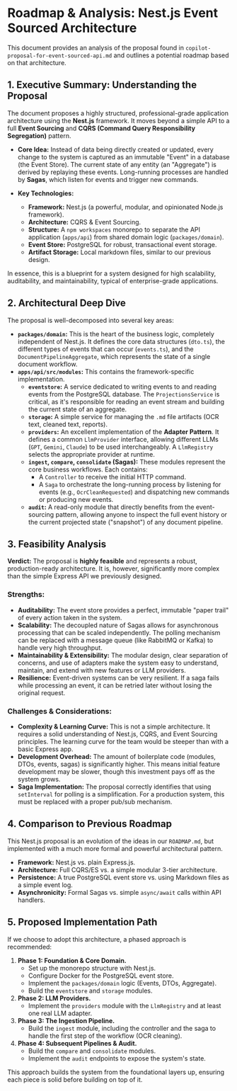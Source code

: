 # Roadmap & Analysis: Nest.js Event Sourced Architecture

This document provides an analysis of the proposal found in `copilot-proposal-for-event-sourced-api.md` and outlines a potential roadmap based on that architecture.

## 1. Executive Summary: Understanding the Proposal

The document proposes a highly structured, professional-grade application architecture using the **Nest.js** framework. It moves beyond a simple API to a full **Event Sourcing** and **CQRS (Command Query Responsibility Segregation)** pattern.

- **Core Idea:** Instead of data being directly created or updated, every change to the system is captured as an immutable "Event" in a database (the Event Store). The current state of any entity (an "Aggregate") is derived by replaying these events. Long-running processes are handled by **Sagas**, which listen for events and trigger new commands.

- **Key Technologies:**
  - **Framework:** Nest.js (a powerful, modular, and opinionated Node.js framework).
  - **Architecture:** CQRS & Event Sourcing.
  - **Structure:** A `npm workspaces` monorepo to separate the API application (`apps/api`) from shared domain logic (`packages/domain`).
  - **Event Store:** PostgreSQL for robust, transactional event storage.
  - **Artifact Storage:** Local markdown files, similar to our previous design.

In essence, this is a blueprint for a system designed for high scalability, auditability, and maintainability, typical of enterprise-grade applications.

## 2. Architectural Deep Dive

The proposal is well-decomposed into several key areas:

- **`packages/domain`:** This is the heart of the business logic, completely independent of Nest.js. It defines the core data structures (`dto.ts`), the different types of events that can occur (`events.ts`), and the `DocumentPipelineAggregate`, which represents the state of a single document workflow.
- **`apps/api/src/modules`:** This contains the framework-specific implementation.
  - **`eventstore`:** A service dedicated to writing events to and reading events from the PostgreSQL database. The `ProjectionsService` is critical, as it's responsible for reading an event stream and building the current state of an aggregate.
  - **`storage`:** A simple service for managing the `.md` file artifacts (OCR text, cleaned text, reports).
  - **`providers`:** An excellent implementation of the **Adapter Pattern**. It defines a common `LlmProvider` interface, allowing different LLMs (`GPT`, `Gemini`, `Claude`) to be used interchangeably. A `LlmRegistry` selects the appropriate provider at runtime.
  - **`ingest`, `compare`, `consolidate` (Sagas):** These modules represent the core business workflows. Each contains:
    - A `Controller` to receive the initial HTTP command.
    - A `Saga` to orchestrate the long-running process by listening for events (e.g., `OcrCleanRequested`) and dispatching new commands or producing new events.
  - **`audit`:** A read-only module that directly benefits from the event-sourcing pattern, allowing anyone to inspect the full event history or the current projected state ("snapshot") of any document pipeline.

## 3. Feasibility Analysis

**Verdict:** The proposal is **highly feasible** and represents a robust, production-ready architecture. It is, however, significantly more complex than the simple Express API we previously designed.

### Strengths:
- **Auditability:** The event store provides a perfect, immutable "paper trail" of every action taken in the system.
- **Scalability:** The decoupled nature of Sagas allows for asynchronous processing that can be scaled independently. The polling mechanism can be replaced with a message queue (like RabbitMQ or Kafka) to handle very high throughput.
- **Maintainability & Extensibility:** The modular design, clear separation of concerns, and use of adapters make the system easy to understand, maintain, and extend with new features or LLM providers.
- **Resilience:** Event-driven systems can be very resilient. If a saga fails while processing an event, it can be retried later without losing the original request.

### Challenges & Considerations:
- **Complexity & Learning Curve:** This is not a simple architecture. It requires a solid understanding of Nest.js, CQRS, and Event Sourcing principles. The learning curve for the team would be steeper than with a basic Express app.
- **Development Overhead:** The amount of boilerplate code (modules, DTOs, events, sagas) is significantly higher. This means initial feature development may be slower, though this investment pays off as the system grows.
- **Saga Implementation:** The proposal correctly identifies that using `setInterval` for polling is a simplification. For a production system, this must be replaced with a proper pub/sub mechanism.

## 4. Comparison to Previous Roadmap

This Nest.js proposal is an evolution of the ideas in our `ROADMAP.md`, but implemented with a much more formal and powerful architectural pattern.

- **Framework:** Nest.js vs. plain Express.js.
- **Architecture:** Full CQRS/ES vs. a simple modular 3-tier architecture.
- **Persistence:** A true PostgreSQL event store vs. using Markdown files as a simple event log.
- **Asynchronicity:** Formal Sagas vs. simple `async/await` calls within API handlers.

## 5. Proposed Implementation Path

If we choose to adopt this architecture, a phased approach is recommended:

1.  **Phase 1: Foundation & Core Domain.**
    -   Set up the monorepo structure with Nest.js.
    -   Configure Docker for the PostgreSQL event store.
    -   Implement the `packages/domain` logic (Events, DTOs, Aggregate).
    -   Build the `eventstore` and `storage` modules.
2.  **Phase 2: LLM Providers.**
    -   Implement the `providers` module with the `LlmRegistry` and at least one real LLM adapter.
3.  **Phase 3: The Ingestion Pipeline.**
    -   Build the `ingest` module, including the controller and the saga to handle the first step of the workflow (OCR cleaning).
4.  **Phase 4: Subsequent Pipelines & Audit.**
    -   Build the `compare` and `consolidate` modules.
    -   Implement the `audit` endpoints to expose the system's state.

This approach builds the system from the foundational layers up, ensuring each piece is solid before building on top of it.
